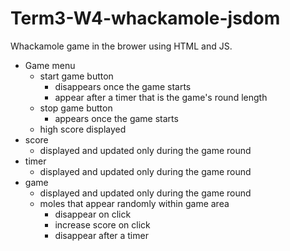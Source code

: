 # Term3-W4-whackamole-jsdom

Whackamole game in the brower using HTML and JS.

- Game menu
    - start game button
        - disappears once the game starts
        - appear after a timer that is the game's round length
    - stop game button
        - appears once the game starts
    - high score displayed
- score
    - displayed and updated only during the game round
- timer
    - displayed and updated only during the game round
- game
    - displayed and updated only during the game round
    - moles that appear randomly within game area
        - disappear on click
        - increase score on click
        - disappear after a timer
